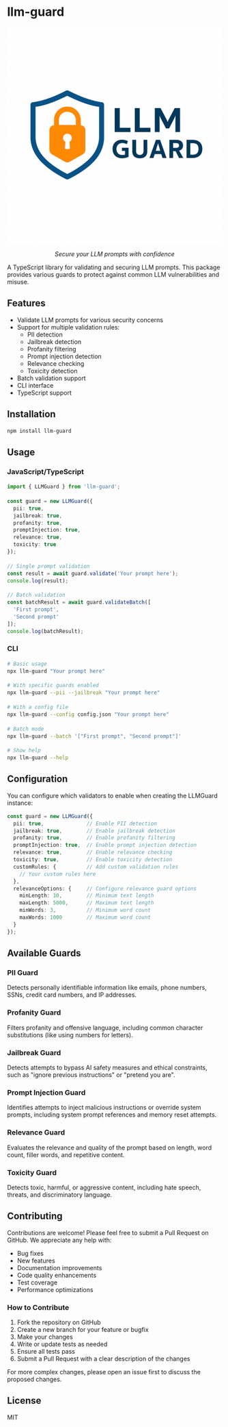 # llm-guard

<div align="center">
  <img src="assets/llm-guard-logo.png" alt="LLM Guard Logo" width="600">
  <p><em>Secure your LLM prompts with confidence</em></p>
</div>

A TypeScript library for validating and securing LLM prompts. This package provides various guards to protect against common LLM vulnerabilities and misuse.

## Features

- Validate LLM prompts for various security concerns
- Support for multiple validation rules:
  - PII detection
  - Jailbreak detection
  - Profanity filtering
  - Prompt injection detection
  - Relevance checking
  - Toxicity detection
- Batch validation support
- CLI interface
- TypeScript support

## Installation

```bash
npm install llm-guard
```

## Usage

### JavaScript/TypeScript

```typescript
import { LLMGuard } from 'llm-guard';

const guard = new LLMGuard({
  pii: true,
  jailbreak: true,
  profanity: true,
  promptInjection: true,
  relevance: true,
  toxicity: true
});

// Single prompt validation
const result = await guard.validate('Your prompt here');
console.log(result);

// Batch validation
const batchResult = await guard.validateBatch([
  'First prompt',
  'Second prompt'
]);
console.log(batchResult);
```

### CLI

```bash
# Basic usage
npx llm-guard "Your prompt here"

# With specific guards enabled
npx llm-guard --pii --jailbreak "Your prompt here"

# With a config file
npx llm-guard --config config.json "Your prompt here"

# Batch mode
npx llm-guard --batch '["First prompt", "Second prompt"]'

# Show help
npx llm-guard --help
```

## Configuration

You can configure which validators to enable when creating the LLMGuard instance:

```typescript
const guard = new LLMGuard({
  pii: true,              // Enable PII detection
  jailbreak: true,        // Enable jailbreak detection
  profanity: true,        // Enable profanity filtering
  promptInjection: true,  // Enable prompt injection detection
  relevance: true,        // Enable relevance checking
  toxicity: true,         // Enable toxicity detection
  customRules: {          // Add custom validation rules
    // Your custom rules here
  },
  relevanceOptions: {     // Configure relevance guard options
    minLength: 10,        // Minimum text length
    maxLength: 5000,      // Maximum text length
    minWords: 3,          // Minimum word count
    maxWords: 1000        // Maximum word count
  }
});
```

## Available Guards

### PII Guard
Detects personally identifiable information like emails, phone numbers, SSNs, credit card numbers, and IP addresses.

### Profanity Guard
Filters profanity and offensive language, including common character substitutions (like using numbers for letters).

### Jailbreak Guard
Detects attempts to bypass AI safety measures and ethical constraints, such as "ignore previous instructions" or "pretend you are".

### Prompt Injection Guard
Identifies attempts to inject malicious instructions or override system prompts, including system prompt references and memory reset attempts.

### Relevance Guard
Evaluates the relevance and quality of the prompt based on length, word count, filler words, and repetitive content.

### Toxicity Guard
Detects toxic, harmful, or aggressive content, including hate speech, threats, and discriminatory language.

## Contributing

Contributions are welcome! Please feel free to submit a Pull Request on GitHub. We appreciate any help with:

- Bug fixes
- New features
- Documentation improvements
- Code quality enhancements
- Test coverage
- Performance optimizations

### How to Contribute

1. Fork the repository on GitHub
2. Create a new branch for your feature or bugfix
3. Make your changes
4. Write or update tests as needed
5. Ensure all tests pass
6. Submit a Pull Request with a clear description of the changes

For more complex changes, please open an issue first to discuss the proposed changes.

## License

MIT 